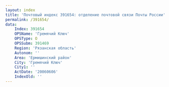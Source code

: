 ```yaml
---
layout: index
title: 'Почтовый индекс 391654: отделение почтовой связи Почты России'
permalink: /391654/
data:
    Index: 391654
    OPSName: 'Гремячий Ключ'
    OPSType: О
    OPSSubm: 391469
    Region: 'Рязанская область'
    Autonom: ''
    Area: 'Ермишинский район'
    City: 'Гремячий Ключ'
    City1: ''
    ActDate: '20060606'
    IndexOld: ''
---
```

